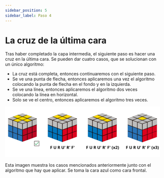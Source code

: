 ```yaml
---
sidebar_position: 5
sidebar_label: Paso 4
---
```


# La cruz de la última cara

Tras haber completado la capa intermedia, el siguiente paso es hacer una cruz en la última cara. Se pueden dar cuatro casos, que se solucionan con un único algoritmo:
- La cruz está completa, entonces continuaremos con el siguiente paso.
- Se ve una punta de flecha, entonces aplicaremos una vez el algoritmo colocando la punta de flecha en el fondo y en la izquierda.
- Se ve una línea, entonces aplicaremos el algoritmo dos veces colocando la línea en horizontal.
- Solo se ve el centro, entonces aplicaremos el algoritmo tres veces.

![paso4](./img/paso4.png)

Esta imagen muestra los casos mencionados anteriormente junto con el algoritmo que hay que aplicar. Se toma la cara azul como cara frontal.
